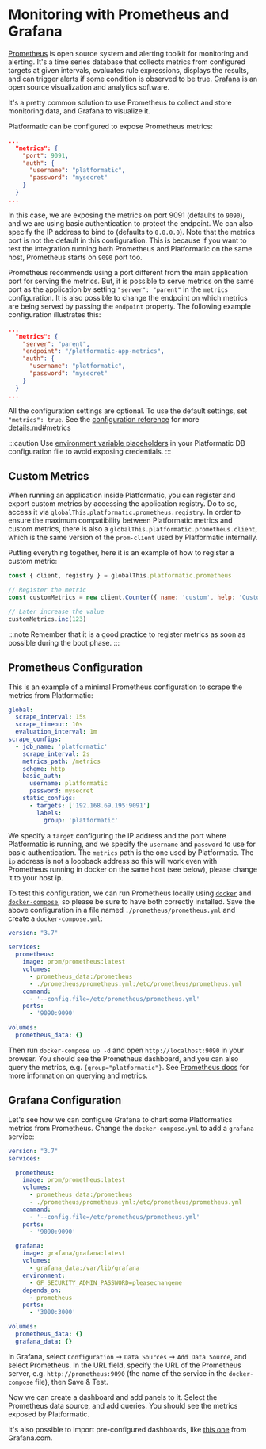 # Monitoring with Prometheus and Grafana

[Prometheus](https://prometheus.io/) is open source system and alerting toolkit for monitoring and alerting. It's a time series database that collects metrics from configured targets at given intervals, evaluates rule expressions, displays the results, and can trigger alerts if some condition is observed to be true.
[Grafana](https://grafana.com/oss/grafana/) is an open source visualization and analytics software. 

It's a pretty common solution to use Prometheus to collect and store monitoring data, and Grafana to visualize it.

Platformatic can be configured to expose Prometheus metrics: 

```json
...
  "metrics": {
    "port": 9091,
    "auth": {
      "username": "platformatic",
      "password": "mysecret"
    }
  }
...
```

In this case, we are exposing the metrics on port 9091 (defaults to `9090`), and we are using basic authentication to protect the endpoint.
We can also specify the IP address to bind to (defaults to `0.0.0.0`). 
Note that the metrics port is not the default in this configuration. This is because if you want to test the integration running both Prometheus and Platformatic on the same host, Prometheus starts on `9090` port too.

Prometheus recommends using a port different from the main application port for serving the metrics. But, it is possible to serve metrics on the same port as the application by setting `"server": "parent"` in the `metrics` configuration. It is also possible to change the endpoint on which metrics are being served by passing the `endpoint` property. The following example configuration illustrates this:

```json
...
  "metrics": {
    "server": "parent",
    "endpoint": "/platformatic-app-metrics",
    "auth": {
      "username": "platformatic",
      "password": "mysecret"
    }
  }
...
```

All the configuration settings are optional. To use the default settings, set `"metrics": true`. See the [configuration reference](../packages/db/configuration.md#metrics) for more details.md#metrics

:::caution
Use [environment variable placeholders](../packages/service/configuration.md#environment-variable-placeholders) in your Platformatic DB configuration file to avoid exposing credentials.
:::

## Custom Metrics

When running an application inside Platformatic, you can register and export custom metrics by accessing the application registry.
Do to so, access it via `globalThis.platformatic.prometheus.registry`. In order to ensure the maximum compatibility between Platformatic metrics and custom metrics, there is also a `globalThis.platformatic.prometheus.client`, which is the same version of the `prom-client` used by Platformatic internally.

Putting everything together, here it is an example of how to register a custom metric:

```js
const { client, registry } = globalThis.platformatic.prometheus

// Register the metric
const customMetrics = new client.Counter({ name: 'custom', help: 'Custom Description', registers: [registry] })

// Later increase the value
customMetrics.inc(123)
```

:::note
Remember that it is a good practice to register metrics as soon as possible during the boot phase.
:::

## Prometheus Configuration
This is an example of a minimal Prometheus configuration to scrape the metrics from Platformatic:

```yaml
global:
  scrape_interval: 15s
  scrape_timeout: 10s
  evaluation_interval: 1m
scrape_configs:
  - job_name: 'platformatic'
    scrape_interval: 2s
    metrics_path: /metrics
    scheme: http
    basic_auth:
      username: platformatic
      password: mysecret
    static_configs:
      - targets: ['192.168.69.195:9091']
        labels:
          group: 'platformatic'
```

We specify a `target` configuring the IP address and the port where Platformatic is running, and we specify the `username` and `password` to use for basic authentication. The `metrics` path is the one used by Platformatic. The `ip` address is not a loopback address so this will work even with Prometheus running in docker on the same host (see below), please change it to your host ip.

To test this configuration, we can run Prometheus locally using [`docker`](https://docs.docker.com/get-docker/) and [`docker-compose`](https://docs.docker.com/compose/install/), so please be sure to have both correctly installed.
Save the above configuration in a file named `./prometheus/prometheus.yml` and create a `docker-compose.yml`: 

```yaml
version: "3.7"

services:
  prometheus:
    image: prom/prometheus:latest
    volumes:
      - prometheus_data:/prometheus
      - ./prometheus/prometheus.yml:/etc/prometheus/prometheus.yml
    command:
      - '--config.file=/etc/prometheus/prometheus.yml'
    ports:
      - '9090:9090'

volumes:
  prometheus_data: {}

```

Then run `docker-compose up -d` and open `http://localhost:9090` in your browser. You should see the Prometheus dashboard, and you can also query the metrics, e.g. `{group="platformatic"}`. See [Prometheus docs](https://prometheus.io/docs/introduction/overview/) for more information on querying and metrics.

## Grafana Configuration

Let's see how we can configure Grafana to chart some Platformatics metrics from Prometheus. 
Change the `docker-compose.yml` to add a `grafana` service:

```yaml
version: "3.7"
services:

  prometheus:
    image: prom/prometheus:latest
    volumes:
      - prometheus_data:/prometheus
      - ./prometheus/prometheus.yml:/etc/prometheus/prometheus.yml
    command:
      - '--config.file=/etc/prometheus/prometheus.yml'
    ports:
      - '9090:9090'

  grafana:
    image: grafana/grafana:latest
    volumes:
      - grafana_data:/var/lib/grafana
    environment:
      - GF_SECURITY_ADMIN_PASSWORD=pleasechangeme
    depends_on:
      - prometheus
    ports:
      - '3000:3000'

volumes:
  prometheus_data: {}
  grafana_data: {}

```

In Grafana, select `Configuration` -> `Data Sources` -> `Add Data Source`, and select Prometheus.
In the URL field, specify the URL of the Prometheus server, e.g. `http://prometheus:9090` (the name of the service in the `docker-compose` file), then Save & Test.

Now we can create a dashboard and add panels to it. Select the Prometheus data source, and add queries. You should see the metrics exposed by Platformatic.

It's also possible to import pre-configured dashboards, like [this one](https://grafana.com/grafana/dashboards/12230-node-js-dashboard/) from Grafana.com.


